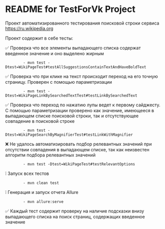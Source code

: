 # README for TestForVk Project

Проект автоматизированного тестирования поисковой строки сервиса https://ru.wikipedia.org

Проект содержит в себе тесты:

✅ Проверка что все элементы выпадающего списка содержат введенное значение и оно выделено жирным

            - mvn test -Dtest=WikiPageTest#testAllSuggestionsContainTextAndHaveBoldText

✅ Проверка что при клике на текст происходит переход на его точную страницу. Проверен с помощью параметризации

            - mvn test -Dtest=WikiPageLinkBySearchedTextTest#testLinkBySearchedText

✅ Проверка что переход по нажатию лупы ведет к первому сайджесту. С помощью параметризации проверено как значение, имеющееся в выпадающем списке поисковой строки, так и отсутствующее совпадение в поисковой строке

            - mvn test -Dtest=WikiPageSearchByMagnifierTest#testLinkWithMagnifier

❌ Не удалось автоматизировать подбор релевантных значений при отсутствии совпадения в выпадающем списке, так как неизвестен алгоритм подбора релевантных значений

            - mvn test -Dtest=WikiPageTest#testRelevantOptions


❕ Запуск всех тестов

            - mvn clean test

❕ Генерация и запуск отчета Allure

            - mvn allure:serve

✅ Каждый тест содержит проверку на наличие подсказки внизу выпадающего списка на поиск страниц, содержащих введенное значение